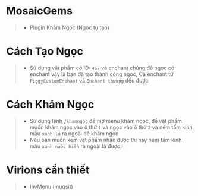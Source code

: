 # MosaicGems
>- Plugin Khảm Ngọc (Ngọc tự tạo)

# Cách Tạo Ngọc
>- Sử dụng vật phẩm có ID: `467` và enchant chúng để ngọc có enchant vậy là bạn đã tạo thành công ngọc, Cả enchant từ `PiggyCustomEnchant` và `Enchant thường` đều được

# Cách Khảm Ngọc
>- Sử dụng lệnh `/khamngoc` để mở menu khảm ngọc, để vật phẩm muốn khảm ngọc vào ô thứ `1` và ngọc vào ô thứ `2` và ném tấm kính màu `xanh lá` ra ngoài để khảm ngọc
>- Nếu bạn muốn xem vật phẩm nhận được thì hãy ném tấm kính màu `xanh nước biển` ra ngoài là được !

# Virions cần thiết
>- InvMenu (muqsit)
